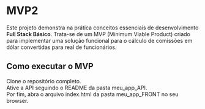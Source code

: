 # MVP2
 
 Este projeto demonstra na prática conceitos essenciais de desenvolvimento **Full Stack Básico**. Trata-se de um MVP (Minimum Viable Product) criado para implementar uma solução funcional para o cálculo de comissões em dólar convertidas para real de funcionários.


## Como executar o MVP

Clone o repositório completo.  
Ative a API seguindo o README da pasta meu_app_API.  
Por fim, abra o arquivo index.html da pasta meu_app_FRONT no seu browser.
